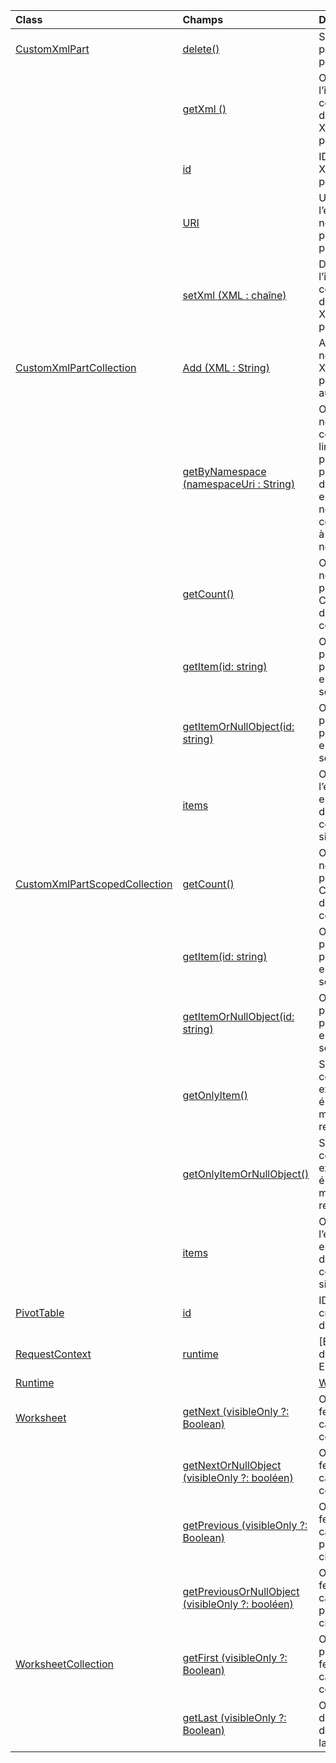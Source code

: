 | Class | Champs | Description |
|:---|:---|:---|
|[CustomXmlPart](/javascript/api/excel/excel.customxmlpart)|[delete()](/javascript/api/excel/excel.customxmlpart#delete--)|Supprime la partie XML personnalisée.|
||[getXml ()](/javascript/api/excel/excel.customxmlpart#getxml--)|Obtient l’intégralité du contenu XML de la partie XML personnalisée.|
||[id](/javascript/api/excel/excel.customxmlpart#id)|ID de la partie XML personnalisée.|
||[URI](/javascript/api/excel/excel.customxmlpart#namespaceuri)|URI de l’espace de noms de la partie XML personnalisée.|
||[setXml (XML : chaîne)](/javascript/api/excel/excel.customxmlpart#setxml-xml-)|Définit l’intégralité du contenu XML de la partie XML personnalisée.|
|[CustomXmlPartCollection](/javascript/api/excel/excel.customxmlpartcollection)|[Add (XML : String)](/javascript/api/excel/excel.customxmlpartcollection#add-xml-)|Ajoute une nouvelle partie XML personnalisée au classeur.|
||[getByNamespace (namespaceUri : String)](/javascript/api/excel/excel.customxmlpartcollection#getbynamespace-namespaceuri-)|Obtient une nouvelle collection limitée de parties XML personnalisées dont les espaces de noms correspondent à l’espace de noms donné.|
||[getCount()](/javascript/api/excel/excel.customxmlpartcollection#getcount--)|Obtient le nombre de parties CustomXml dans la collection.|
||[getItem(id: string)](/javascript/api/excel/excel.customxmlpartcollection#getitem-id-)|Obtient une partie XML personnalisée en fonction de son ID.|
||[getItemOrNullObject(id: string)](/javascript/api/excel/excel.customxmlpartcollection#getitemornullobject-id-)|Obtient une partie XML personnalisée en fonction de son ID.|
||[items](/javascript/api/excel/excel.customxmlpartcollection#items)|Obtient l’élément enfant chargé dans cette collection de sites.|
|[CustomXmlPartScopedCollection](/javascript/api/excel/excel.customxmlpartscopedcollection)|[getCount()](/javascript/api/excel/excel.customxmlpartscopedcollection#getcount--)|Obtient le nombre de parties CustomXML dans cette collection.|
||[getItem(id: string)](/javascript/api/excel/excel.customxmlpartscopedcollection#getitem-id-)|Obtient une partie XML personnalisée en fonction de son ID.|
||[getItemOrNullObject(id: string)](/javascript/api/excel/excel.customxmlpartscopedcollection#getitemornullobject-id-)|Obtient une partie XML personnalisée en fonction de son ID.|
||[getOnlyItem()](/javascript/api/excel/excel.customxmlpartscopedcollection#getonlyitem--)|Si la collection contient exactement un élément, cette méthode le renvoie.|
||[getOnlyItemOrNullObject()](/javascript/api/excel/excel.customxmlpartscopedcollection#getonlyitemornullobject--)|Si la collection contient exactement un élément, cette méthode le renvoie.|
||[items](/javascript/api/excel/excel.customxmlpartscopedcollection#items)|Obtient l’élément enfant chargé dans cette collection de sites.|
|[PivotTable](/javascript/api/excel/excel.pivottable)|[id](/javascript/api/excel/excel.pivottable#id)|ID du tableau croisé dynamique.|
|[RequestContext](/javascript/api/excel/excel.requestcontext)|[runtime](/javascript/api/excel/excel.requestcontext#runtime)|[Ensemble d’API : ExcelApi 1,5]|
|[Runtime](/javascript/api/excel/excel.runtime)||[Workbook](/javascript/api/excel/excel.workbook)|[customXmlParts](/javascript/api/excel/excel.workbook#customxmlparts)|Représente la collection de parties XML personnalisées contenues dans ce classeur.|
|[Worksheet](/javascript/api/excel/excel.worksheet)|[getNext (visibleOnly ?: Boolean)](/javascript/api/excel/excel.worksheet#getnext-visibleonly-)|Obtient la feuille de calcul qui suit celle-ci.|
||[getNextOrNullObject (visibleOnly ?: booléen)](/javascript/api/excel/excel.worksheet#getnextornullobject-visibleonly-)|Obtient la feuille de calcul qui suit celle-ci.|
||[getPrevious (visibleOnly ?: Boolean)](/javascript/api/excel/excel.worksheet#getprevious-visibleonly-)|Obtient la feuille de calcul qui précède celle-ci.|
||[getPreviousOrNullObject (visibleOnly ?: booléen)](/javascript/api/excel/excel.worksheet#getpreviousornullobject-visibleonly-)|Obtient la feuille de calcul qui précède celle-ci.|
|[WorksheetCollection](/javascript/api/excel/excel.worksheetcollection)|[getFirst (visibleOnly ?: Boolean)](/javascript/api/excel/excel.worksheetcollection#getfirst-visibleonly-)|Obtient la première feuille de calcul dans la collection.|
||[getLast (visibleOnly ?: Boolean)](/javascript/api/excel/excel.worksheetcollection#getlast-visibleonly-)|Obtient la dernière feuille de calcul dans la collection.|
